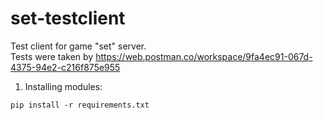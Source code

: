 # set-testclient
Test client for game "set" server.  
Tests were taken by https://web.postman.co/workspace/9fa4ec91-067d-4375-94e2-c216f875e955

1. Installing modules:
```
pip install -r requirements.txt
```
